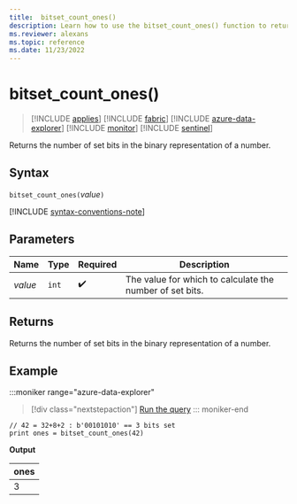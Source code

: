 ```yaml
---
title:  bitset_count_ones()
description: Learn how to use the bitset_count_ones() function to return the number of set bits in the binary representation of a number.
ms.reviewer: alexans
ms.topic: reference
ms.date: 11/23/2022
---
```

# bitset_count_ones()

> [!INCLUDE [applies](../includes/applies-to-version/applies.md)] [!INCLUDE [fabric](../includes/applies-to-version/fabric.md)] [!INCLUDE [azure-data-explorer](../includes/applies-to-version/azure-data-explorer.md)] [!INCLUDE [monitor](../includes/applies-to-version/monitor.md)] [!INCLUDE [sentinel](../includes/applies-to-version/sentinel.md)]

Returns the number of set bits in the binary representation of a number.

## Syntax

`bitset_count_ones(`*value*`)`

[!INCLUDE [syntax-conventions-note](../includes/syntax-conventions-note.md)]

## Parameters

| Name | Type | Required | Description |
|--|--|--|--|
| *value* | `int` |  :heavy_check_mark: | The value for which to calculate the number of set bits. |

## Returns

Returns the number of set bits in the binary representation of a number.

## Example

:::moniker range="azure-data-explorer"
> [!div class="nextstepaction"]
> <a href="https://dataexplorer.azure.com/clusters/help/databases/Samples?query=H4sIAAAAAAAAA9PXVzAxUrBVMDbSttA2UrBSSFI3MDAEQ3UFW6C4QlJmSbFCcWoJL1dBUWZeiUJ+XmoxUANIOLUkPjm/NK8kHiSmYWKkCQAj0l10TgAAAA==" target="_blank">Run the query</a>
::: moniker-end

```kusto
// 42 = 32+8+2 : b'00101010' == 3 bits set
print ones = bitset_count_ones(42) 
```

**Output**

|ones|
|---|
|3|
